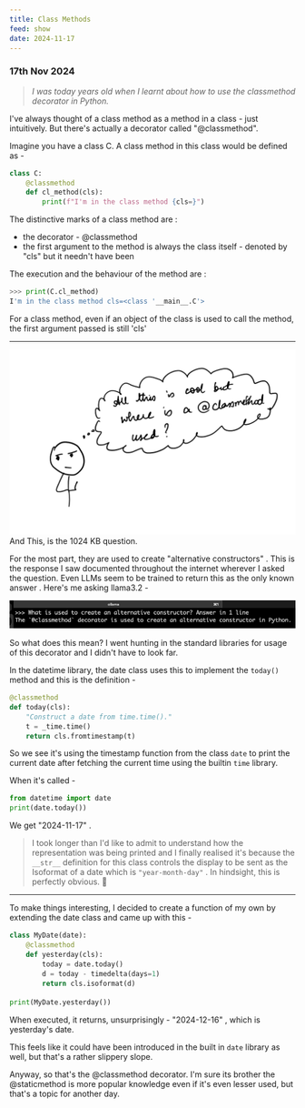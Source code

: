 ```yaml
---
title: Class Methods
feed: show
date: 2024-11-17
---
```

### 17th Nov 2024

> *I was today years old when I learnt about how to use the classmethod decorator in Python.*
 

I've always thought of a class method as a method in a class - just intuitively. But there's actually a decorator called "@classmethod". 

Imagine you have a class C. A class method in this class would be defined as - 

```python
class C: 
	@classmethod
	def cl_method(cls):
		print(f"I'm in the class method {cls=}")
```

The distinctive marks of a class method are : 
- the decorator - @classmethod
- the first argument to the method is always the class itself - denoted by "cls" but it needn't have been

The execution and the behaviour of the method are :

```python
>>> print(C.cl_method)
I'm in the class method cls=<class '__main__.C'>
```

For a class method, even if an object of the class is used to call the method, the first argument passed is still 'cls'

---

![Alt Text](/assets/img/intermediate/classmethods/wheretho.png)
And This, is the 1024 KB question. 

For the most part, they are used to create "alternative constructors" . This is the response I saw documented throughout the internet wherever I asked the question. Even LLMs seem to be trained to return this as the only known answer . Here's me asking llama3.2  -

![Alt Text](/assets/img/intermediate/classmethods/llama.png)


So what does this mean? 
I went hunting in the standard libraries for usage of this decorator and I didn't have to look far. 

In the datetime library, the date class uses this to implement the `today()` method and this is the definition - 

```python
@classmethod  
def today(cls):  
    "Construct a date from time.time()."  
    t = _time.time()  
    return cls.fromtimestamp(t)
```

So we see it's using the timestamp function from the class `date` to print the current date after fetching the current time using the builtin `time` library. 

When it's called - 

```python
from datetime import date
print(date.today())
```

We get "2024-11-17" .

> I took longer than I'd like to admit to understand how the representation was being printed and I finally realised it's because the `__str__` definition for this class controls the display to be sent as the Isoformat of a date which is `"year-month-day"` . In hindsight, this is perfectly obvious. 🤦

---

To make things interesting, I decided to create a function of my own by extending the date class and came up with this - 

```python
class MyDate(date):  
    @classmethod  
    def yesterday(cls):  
        today = date.today()  
        d = today - timedelta(days=1)  
        return cls.isoformat(d)
        
print(MyDate.yesterday())
```

When executed, it returns, unsurprisingly - "2024-12-16" , which is yesterday's date.

This feels like it could have been introduced in the built in `date` library as well, but that's a rather slippery slope.

Anyway, so that's the @classmethod decorator. I'm sure its brother the @staticmethod is more popular knowledge even if it's even lesser used, but that's a topic for another day.